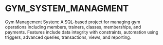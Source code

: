 # GYM_SYSTEM_MANAGMENT
Gym Management System: A SQL-based project for managing gym operations including members, trainers, classes, memberships, and payments. Features include data integrity with constraints, automation using triggers, advanced queries, transactions, views, and reporting.
